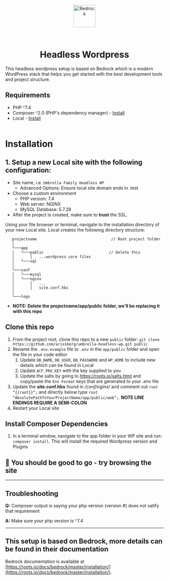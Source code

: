 <p align="center">
  <a href="https://roots.io/bedrock/">
    <img alt="Bedrock" src="https://app.umbrellafamily.com/assets/img/umbrella-logo-horizontal.svg" height="70">
  </a>
</p>
<br />
<div align="center">
  <h1>Headless Wordpress</h1>
</div>

This headless wordpress setup is based on Bedrock which is a modern WordPress stack that helps you get started with the best development tools and project structure.

## Requirements

- PHP ^7.4
- Composer ^2.0 (PHP's dependency manager) - [Install](https://getcomposer.org/doc/00-intro.md)
- Local - [Install](https://localwp.com/)
  <br/><br/>

# Installation

## 1. Setup a new **Local** site with the following configuration:

- Site name, i.e. `Umbrella Family Headless WP`
  - Advanced Options: Ensure local site domain ends in .test
- Choose a custom environment
  - PHP version: 7.4
  - Web server: NGINX
  - MySQL Database: 5.7.28
- After the project is created, make sure to **trust** the SSL.

Using your file browser or terminal, navigate to the installation directory of your new Local site. Local creates the following directory structure:

```shell
   projectname                                 // Root project folder
   │
   └───app
   │   └───public                             // Delete this
   │       │   ...wordpress core files
   │   └───sql
   │
   └───conf
   │   └───mysql
   │   └───nginx
   │       │   ...
   │       │   site.conf.hbs
   │
   └───logs
```

- **NOTE: Delete the projectname/app/public folder, we'll be replacing it with this repo**

## Clone this repo

1. From the project root, clone this repo to a new `public` folder: `git clone https://github.com/arissberg/umbrella-headless-wp.git public`
2. Rename the `.env.example` file to `.env` in the `app/public` folder and open the file in your code editor
   1. Update `DB_NAME`, `DB_USER`, `DB_PASSWORD` and `WP_HOME` to include new details which can be found in Local
   2. Update `ACF_PRO_KEY` with the key supplied to you
   3. Update the salts by going to https://roots.io/salts.html and copy/paste the `Env Format` keys that are generated to your .env file
3. Update the **site.conf.hbs** found in _/conf/nginx/_ and comment out `root “{{root}}“;` and directly below type `root “AbsolutePathToYourProjectName/app/public/web”;`. **NOTE LINE ENDINGS REQUIRE A SEMI-COLON**
4. Restart your Local site

## Install Composer Dependencies

1. In a terminal window, navigate to the app folder in your WP site and run: `composer install`. This will install the required Wordpress version and Plugins

## 🥳 You should be good to go - try browsing the site

---

## Troubleshooting

**Q:** Composer output is saying your php version (version #) does not satify that requirement

**A:** Make sure your php version is ^7.4

---

## This setup is based on Bedrock, more details can be found in their documentation

Bedrock documentation is available at [https://roots.io/docs/bedrock/master/installation/](https://roots.io/docs/bedrock/master/installation/).
